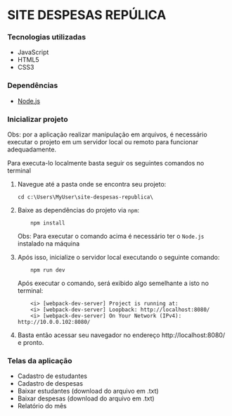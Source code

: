 # SITE DESPESAS REPÚLICA

### Tecnologias utilizadas
- JavaScript
- HTML5
- CSS3

### Dependências
* [Node.js](https://nodejs.org/en/download/)

### Inicializar projeto
Obs: por a aplicação realizar manipulação em arquivos, é necessário executar o projeto em um servidor local ou remoto para funcionar adequadamente. 

Para executa-lo localmente basta seguir os seguintes comandos no terminal

1. Navegue até a pasta onde se encontra seu projeto:

    ```JS
    cd c:\Users\MyUser\site-despesas-republica\
    ```

2. Baixe as dependências do projeto via `npm`:

    ```JS
        npm install
    ``` 

    Obs: Para executar o comando acima é necessário ter o `Node.js` instalado na máquina

3. Após isso, inicialize o servidor local executando o seguinte comando:

    ```JS
        npm run dev
    ```

    Após executar o comando, será exibido algo semelhante a isto no terminal:

    ```JS
        <i> [webpack-dev-server] Project is running at:
        <i> [webpack-dev-server] Loopback: http://localhost:8080/
        <i> [webpack-dev-server] On Your Network (IPv4): http://10.0.0.102:8080/
    ```

4. Basta então acessar seu navegador no endereço http://localhost:8080/ e pronto.


### Telas da aplicação
- Cadastro de estudantes
- Cadastro de despesas
- Baixar estudantes (download do arquivo em .txt)
- Baixar despesas (download do arquivo em .txt)
- Relatório do mês

